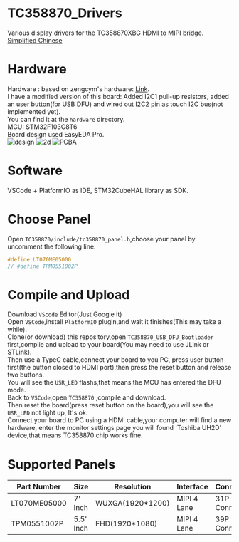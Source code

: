 # TC358870_Drivers
Various display drivers for the TC358870XBG HDMI to MIPI bridge.  
[Simplified Chinese](https://github.com/CNflysky/TC358870_Drivers/blob/main/README_zh.md)

# Hardware
Hardware : based on zengcym's hardware: [Link](https://github.com/zengcym/HDMI-To-MIPI).  
I have a modified version of this board: Added I2C1 pull-up resistors, added an user button(for USB DFU) and wired out I2C2 pin as touch I2C bus(not implemented yet).  
You can find it at the `hardware` directory.  
MCU: STM32F103C8T6  
Board design used EasyEDA Pro.  
![design](https://github.com/CNflysky/TC358870_Drivers/raw/main/images/board.png)
![2d](https://github.com/CNflysky/TC358870_Drivers/raw/main/images/2d.png)
![PCBA](https://github.com/CNflysky/TC358870_Drivers/raw/main/images/PCBA.jpg)

# Software
VSCode + PlatformIO as IDE, STM32CubeHAL library as SDK.  

# Choose Panel
Open `TC358870/include/tc358870_panel.h`,choose your panel by uncomment the following line:  
```c
#define LT070ME05000
// #define TPM0551002P
```  
# Compile and Upload
Download `VScode` Editor(Just Google it)  
Open `VSCode`,install `PlatformIO` plugin,and wait it finishes(This may take a while).  
Clone(or download) this repository,open `TC358870_USB_DFU_Bootloader` first,complie and upload to your board(You may need to use JLink or STLink).  
Then use a TypeC cable,connect your board to you PC, press user button first(the button closed to HDMI port),then press the reset button and release two buttons.  
You will see the `USR_LED` flashs,that means the MCU has entered the DFU mode.  
Back to `VSCode`,open `TC358870` ,compile and download.  
Then reset the board(press reset button on the board),you will see the `USR_LED` not light up, It's ok.  
Connect your board to PC using a HDMI cable,your computer will find a new hardware, enter the monitor settings page you will found 'Toshiba UH2D' device,that means TC358870 chip works fine.  

# Supported Panels
| Part Number | Size | Resolution | Interface | Connector | Note |
| ---- | ---- | --- | --- | --- | --- |
|LT070ME05000| 7' Inch| WUXGA(1920*1200)| MIPI 4 Lane | 31P Connector ||
|TPM0551002P | 5.5' Inch | FHD(1920*1080) | MIPI 4 Lane | 39P Connector | TP:Synaptics S3351 |
